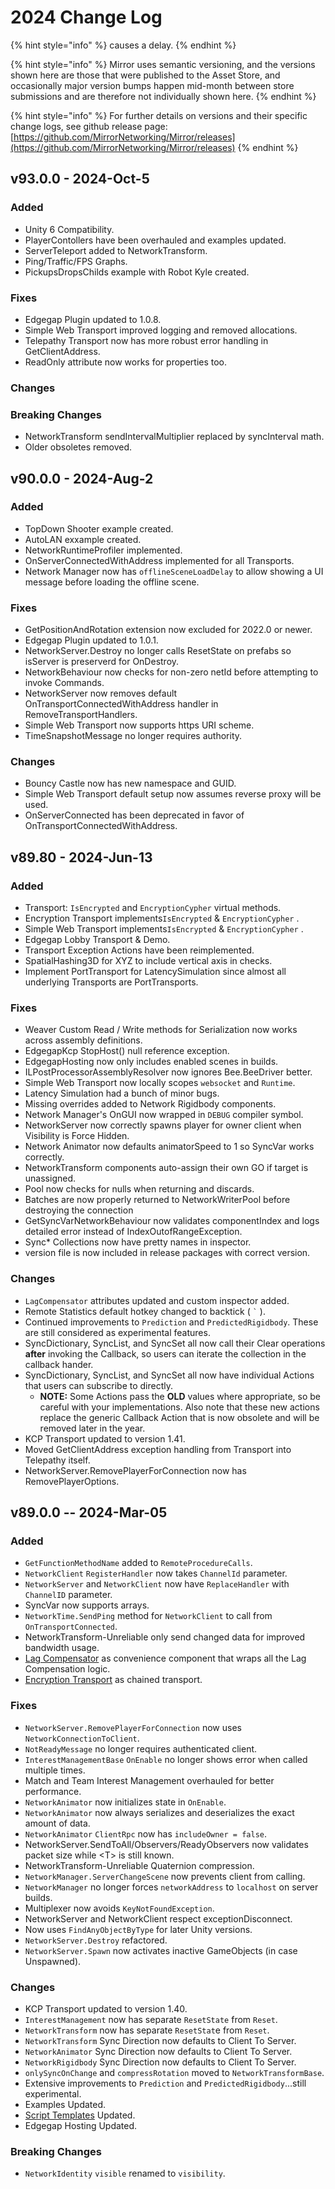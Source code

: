 # 2024 Change Log

{% hint style="info" %}
causes a delay.
{% endhint %}

{% hint style="info" %}
Mirror uses semantic versioning, and the versions shown here are those that were published to the Asset Store, and occasionally major version bumps happen mid-month between store submissions and are therefore not individually shown here.
{% endhint %}

{% hint style="info" %}
For further details on versions and their specific change logs, see github release page:\
[https://github.com/MirrorNetworking/Mirror/releases](https://github.com/MirrorNetworking/Mirror/releases)
{% endhint %}

## v93.0.0 - 2024-Oct-5

### Added

* Unity 6 Compatibility.
* PlayerContollers have been overhauled and examples updated.
* ServerTeleport added to NetworkTransform.
* Ping/Traffic/FPS Graphs.
* PickupsDropsChilds example with Robot Kyle created.

### Fixes

* Edgegap Plugin updated to 1.0.8.
* Simple Web Transport improved logging and removed allocations.
* Telepathy Transport now has more robust error handling in GetClientAddress.
* ReadOnly attribute now works for properties too.

### Changes

### Breaking Changes

* NetworkTransform sendIntervalMultiplier replaced by syncInterval math.
* Older obsoletes removed.

## v90.0.0 - 2024-Aug-2

### Added

* TopDown Shooter example created.
* AutoLAN exxample created.
* NetworkRuntimeProfiler implemented.
* OnServerConnectedWithAddress implemented for all Transports.
* Network Manager now has `offlineSceneLoadDelay` to allow showing a UI message before loading the offline scene.

### Fixes

* GetPositionAndRotation extension now excluded for 2022.0 or newer.
* Edgegap Plugin updated to 1.0.1.
* NetworkServer.Destroy no longer calls ResetState on prefabs so isServer is preserverd for OnDestroy.
* NetworkBehaviour now checks for non-zero netId before attempting to invoke Commands.
* NetworkServer now removes default OnTransportConnectedWithAddress handler in RemoveTransportHandlers.
* Simple Web Transport now supports https URI scheme.
* TimeSnapshotMessage no longer requires authority.

### Changes

* Bouncy Castle now has new namespace and GUID.
* Simple Web Transport default setup now assumes reverse proxy will be used.
* OnServerConnected has been deprecated in favor of OnTransportConnectedWithAddress.

## v89.80 - 2024-Jun-13

### Added

* Transport: `IsEncrypted` and `EncryptionCypher` virtual methods.
* Encryption Transport implements`IsEncrypted` & `EncryptionCypher` .
* Simple Web Transport implements`IsEncrypted` & `EncryptionCypher` .
* Edgegap Lobby Transport & Demo.
* Transport Exception Actions have been reimplemented.
* SpatialHashing3D for XYZ to include vertical axis in checks.
* Implement PortTransport for LatencySimulation since almost all underlying Transports are PortTransports.

### Fixes

* Weaver Custom Read / Write methods for Serialization now works across assembly definitions.
* EdgegapKcp StopHost() null reference exception.
* EdgegapHosting now only includes enabled scenes in builds.
* ILPostProcessorAssemblyResolver now ignores Bee.BeeDriver better.
* Simple Web Transport now locally scopes `websocket` and `Runtime`.
* Latency Simulation had a bunch of minor bugs.
* Missing overrides added to Network Rigidbody components.
* Network Manager's OnGUI now wrapped in `DEBUG` compiler symbol.
* NetworkServer now correctly spawns player for owner client when Visibility is Force Hidden.
* Network Animator now defaults animatorSpeed to 1 so SyncVar works correctly.
* NetworkTransform components auto-assign their own GO if target is unassigned.
* Pool now checks for nulls when returning and discards.
* Batches are now properly returned to NetworkWriterPool before destroying the connection
* GetSyncVarNetworkBehaviour now validates componentIndex and logs detailed error instead of IndexOutofRangeException.
* Sync\* Collections now have pretty names in inspector.
* version file is now included in release packages with correct version.

### Changes

* `LagCompensator` attributes updated and custom inspector added.
* Remote Statistics default hotkey changed to backtick ( `` ` `` ).
* Continued improvements to `Prediction` and `PredictedRigidbody`. These are still considered as experimental features.
* SyncDictionary, SyncList, and SyncSet all now call their Clear operations **after** invoking the Callback, so users can iterate the collection in the callback hander.
* SyncDictionary, SyncList, and SyncSet all now have individual Actions that users can subscribe to directly.
  * **NOTE:** Some Actions pass the **OLD** values where appropriate, so be careful with your implementations. Also note that these new actions replace the generic Callback Action that is now obsolete and will be removed later in the year.
* KCP Transport updated to version 1.41.
* Moved GetClientAddress exception handling from Transport into Telepathy itself.
* NetworkServer.RemovePlayerForConnection now has RemovePlayerOptions.

## v89.0.0 -- 2024-Mar-05

### Added

* `GetFunctionMethodName` added to `RemoteProcedureCalls`.
* `NetworkClient` `RegisterHandler` now takes `ChannelId` parameter.
* `NetworkServer` and `NetworkClient` now have `ReplaceHandler` with `ChannelID` parameter.
* SyncVar now supports arrays.
* `NetworkTime.SendPing` method for `NetworkClient` to call from `OnTransportConnected`.
* NetworkTransform-Unreliable only send changed data for improved bandwidth usage.
* [Lag Compensator](../lag-compensation.md) as convenience component that wraps all the Lag Compensation logic.
* [Encryption Transport](../../transports/encryption-transport.md) as chained transport.

### Fixes

* `NetworkServer.RemovePlayerForConnection` now uses `NetworkConnectionToClient`.
* `NotReadyMessage` no longer requires authenticated client.
* `InterestManagementBase` `OnEnable` no longer shows error when called multiple times.
* Match and Team Interest Management overhauled for better performance.
* `NetworkAnimator` now initializes state in `OnEnable`.
* `NetworkAnimator` now always serializes and deserializes the exact amount of data.
* `NetworkAnimator` `ClientRpc` now has `includeOwner = false`.
* NetworkServer.SendToAll/Observers/ReadyObservers now validates packet size while \<T> is still known.
* NetworkTransform-Unreliable Quaternion compression.
* `NetworkManager.ServerChangeScene` now prevents client from calling.
* `NetworkManager` no longer forces `networkAddress` to `localhost` on server builds.
* Multiplexer now avoids `KeyNotFoundException`.
* NetworkServer and NetworkClient respect exceptionDisconnect.
* Now uses `FindAnyObjectByType` for later Unity versions.
* `NetworkServer.Destroy` refactored.
* `NetworkServer.Spawn` now activates inactive GameObjects (in case Unspawned).

### Changes

* KCP Transport updated to version 1.40.
* `InterestManagement` now has separate `ResetState` from `Reset`.
* `NetworkTransform` now has separate `ResetStat`e from `Reset`.
* `NetworkTransform` Sync Direction now defaults to Client To Server.
* `NetworkAnimator` Sync Direction now defaults to Client To Server.
* `NetworkRigidbody` Sync Direction now defaults to Client To Server.
* `onlySyncOnChange` and `compressRotation` moved to `NetworkTransformBase`.
* Extensive improvements to `Prediction` and `PredictedRigidbody`...still experimental.
* Examples Updated.
* [Script Templates](../script-templates.md) Updated.
* Edgegap Hosting Updated.

### Breaking Changes

* `NetworkIdentity` `visible` renamed to `visibility`.
